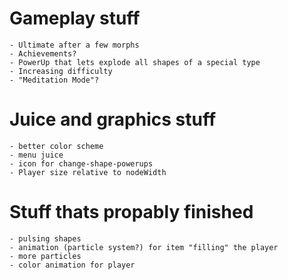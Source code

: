 
# Gameplay stuff
    - Ultimate after a few morphs
    - Achievements?
    - PowerUp that lets explode all shapes of a special type
    - Increasing difficulty
    - "Meditation Mode"?

# Juice and graphics stuff
    - better color scheme
    - menu juice
    - icon for change-shape-powerups
    - Player size relative to nodeWidth


# Stuff thats propably finished
    - pulsing shapes
    - animation (particle system?) for item "filling" the player
    - more particles
    - color animation for player
